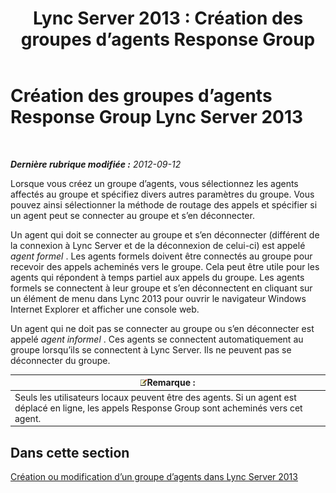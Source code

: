 ﻿---
title: 'Lync Server 2013 : Création des groupes d’agents Response Group'
TOCTitle: Création des groupes d’agents Response Group
ms:assetid: 2a80de17-ead0-46e8-8a27-7a4e233dbde0
ms:mtpsurl: https://technet.microsoft.com/fr-fr/library/Gg520969(v=OCS.15)
ms:contentKeyID: 49296696
ms.date: 05/20/2016
mtps_version: v=OCS.15
ms.translationtype: HT
---

# Création des groupes d’agents Response Group Lync Server 2013

 

_**Dernière rubrique modifiée :** 2012-09-12_

Lorsque vous créez un groupe d’agents, vous sélectionnez les agents affectés au groupe et spécifiez divers autres paramètres du groupe. Vous pouvez ainsi sélectionner la méthode de routage des appels et spécifier si un agent peut se connecter au groupe et s’en déconnecter.

Un agent qui doit se connecter au groupe et s’en déconnecter (différent de la connexion à Lync Server et de la déconnexion de celui-ci) est appelé *agent formel* . Les agents formels doivent être connectés au groupe pour recevoir des appels acheminés vers le groupe. Cela peut être utile pour les agents qui répondent à temps partiel aux appels du groupe. Les agents formels se connectent à leur groupe et s’en déconnectent en cliquant sur un élément de menu dans Lync 2013 pour ouvrir le navigateur Windows Internet Explorer et afficher une console web.

Un agent qui ne doit pas se connecter au groupe ou s’en déconnecter est appelé *agent informel* . Ces agents se connectent automatiquement au groupe lorsqu’ils se connectent à Lync Server. Ils ne peuvent pas se déconnecter du groupe.

<table>
<thead>
<tr class="header">
<th><img src="images/Gg398920.note(OCS.15).gif" title="note" alt="note" />Remarque :</th>
</tr>
</thead>
<tbody>
<tr class="odd">
<td>Seuls les utilisateurs locaux peuvent être des agents. Si un agent est déplacé en ligne, les appels Response Group sont acheminés vers cet agent.</td>
</tr>
</tbody>
</table>


## Dans cette section

[Création ou modification d’un groupe d’agents dans Lync Server 2013](lync-server-2013-create-or-modify-an-agent-group.md)


